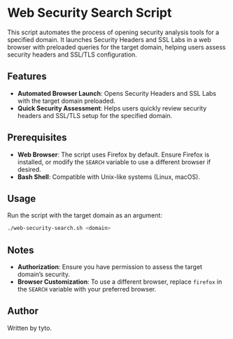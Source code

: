 
# Web Security Search Script

This script automates the process of opening security analysis tools for a specified domain. It launches Security Headers and SSL Labs in a web browser with preloaded queries for the target domain, helping users assess security headers and SSL/TLS configuration.

## Features

- **Automated Browser Launch**: Opens Security Headers and SSL Labs with the target domain preloaded.
- **Quick Security Assessment**: Helps users quickly review security headers and SSL/TLS setup for the specified domain.

## Prerequisites

- **Web Browser**: The script uses Firefox by default. Ensure Firefox is installed, or modify the `SEARCH` variable to use a different browser if desired.
- **Bash Shell**: Compatible with Unix-like systems (Linux, macOS).

## Usage

Run the script with the target domain as an argument:

```bash
./web-security-search.sh <domain>
```

## Notes

- **Authorization**: Ensure you have permission to assess the target domain’s security.
- **Browser Customization**: To use a different browser, replace `firefox` in the `SEARCH` variable with your preferred browser.

## Author

Written by tyto.

